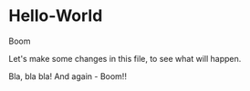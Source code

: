 # Hello-World
Boom

Let's make some changes in this file, to see what will happen.

Bla, bla bla!
And again - Boom!!
